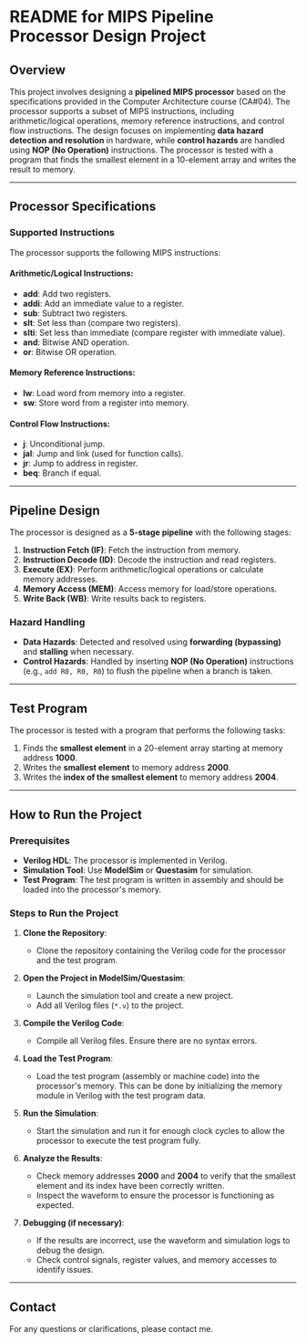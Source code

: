 # README for MIPS Pipeline Processor Design Project

## Overview
This project involves designing a **pipelined MIPS processor** based on the specifications provided in the Computer Architecture course (CA#04). The processor supports a subset of MIPS instructions, including arithmetic/logical operations, memory reference instructions, and control flow instructions. The design focuses on implementing **data hazard detection and resolution** in hardware, while **control hazards** are handled using **NOP (No Operation)** instructions. The processor is tested with a program that finds the smallest element in a 10-element array and writes the result to memory.

---

## Processor Specifications

### Supported Instructions
The processor supports the following MIPS instructions:

#### Arithmetic/Logical Instructions:
- **add**: Add two registers.
- **addi**: Add an immediate value to a register.
- **sub**: Subtract two registers.
- **slt**: Set less than (compare two registers).
- **slti**: Set less than immediate (compare register with immediate value).
- **and**: Bitwise AND operation.
- **or**: Bitwise OR operation.

#### Memory Reference Instructions:
- **lw**: Load word from memory into a register.
- **sw**: Store word from a register into memory.

#### Control Flow Instructions:
- **j**: Unconditional jump.
- **jal**: Jump and link (used for function calls).
- **jr**: Jump to address in register.
- **beq**: Branch if equal.

---

## Pipeline Design
The processor is designed as a **5-stage pipeline** with the following stages:
1. **Instruction Fetch (IF)**: Fetch the instruction from memory.
2. **Instruction Decode (ID)**: Decode the instruction and read registers.
3. **Execute (EX)**: Perform arithmetic/logical operations or calculate memory addresses.
4. **Memory Access (MEM)**: Access memory for load/store operations.
5. **Write Back (WB)**: Write results back to registers.

### Hazard Handling
- **Data Hazards**: Detected and resolved using **forwarding (bypassing)** and **stalling** when necessary.
- **Control Hazards**: Handled by inserting **NOP (No Operation)** instructions (e.g., `add R0, R0, R0`) to flush the pipeline when a branch is taken.

---

## Test Program
The processor is tested with a program that performs the following tasks:
1. Finds the **smallest element** in a 20-element array starting at memory address **1000**.
2. Writes the **smallest element** to memory address **2000**.
3. Writes the **index of the smallest element** to memory address **2004**.


---

## How to Run the Project

### Prerequisites
- **Verilog HDL**: The processor is implemented in Verilog.
- **Simulation Tool**: Use **ModelSim** or **Questasim** for simulation.
- **Test Program**: The test program is written in assembly and should be loaded into the processor's memory.

### Steps to Run the Project
1. **Clone the Repository**:
   - Clone the repository containing the Verilog code for the processor and the test program.

2. **Open the Project in ModelSim/Questasim**:
   - Launch the simulation tool and create a new project.
   - Add all Verilog files (`*.v`) to the project.

3. **Compile the Verilog Code**:
   - Compile all Verilog files. Ensure there are no syntax errors.

4. **Load the Test Program**:
   - Load the test program (assembly or machine code) into the processor's memory. This can be done by initializing the memory module in Verilog with the test program data.

5. **Run the Simulation**:
   - Start the simulation and run it for enough clock cycles to allow the processor to execute the test program fully.

6. **Analyze the Results**:
   - Check memory addresses **2000** and **2004** to verify that the smallest element and its index have been correctly written.
   - Inspect the waveform to ensure the processor is functioning as expected.

7. **Debugging (if necessary)**:
   - If the results are incorrect, use the waveform and simulation logs to debug the design.
   - Check control signals, register values, and memory accesses to identify issues.

---

## Contact
For any questions or clarifications, please contact me.